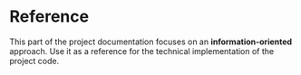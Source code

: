 # Reference

This part of the project documentation focuses on
an **information-oriented** approach. Use it as a
reference for the technical implementation of the
project code.
